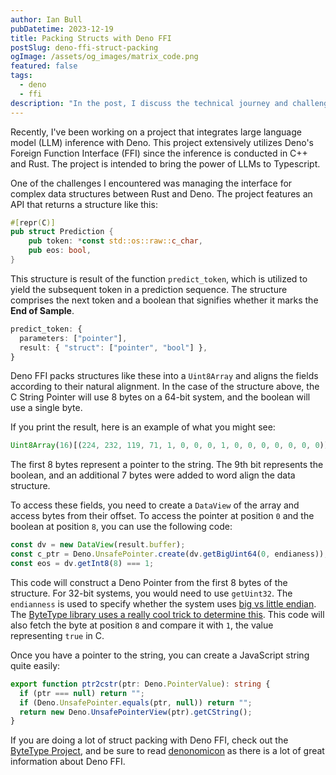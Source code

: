 ```yaml
---
author: Ian Bull
pubDatetime: 2023-12-19
title: Packing Structs with Deno FFI
postSlug: deno-ffi-struct-packing
ogImage: /assets/og_images/matrix_code.png
featured: false
tags:
  - deno
  - ffi
description: "In the post, I discuss the technical journey and challenges of integrating large language model inference into Typescript using Deno's FFI, particularly when interfacing complex data structures between Rust and Deno, and share some code snippets and resources that helped navigate these complexities."
---
```


Recently, I've been working on a project that integrates large language model (LLM) inference with Deno. This project extensively utilizes Deno's Foreign Function Interface (FFI) since the inference is conducted in C++ and Rust. The project is intended to bring the power of LLMs to Typescript.

One of the challenges I encountered was managing the interface for complex data structures between Rust and Deno. The project features an API that returns a structure like this:

```rust
#[repr(C)]
pub struct Prediction {
    pub token: *const std::os::raw::c_char,
    pub eos: bool,
}
```

This structure is result of the function `predict_token`, which is utilized to yield the subsequent token in a prediction sequence. The structure comprises the next token and a boolean that signifies whether it marks the **End of Sample**.

```typescript
predict_token: {
  parameters: ["pointer"],
  result: { "struct": ["pointer", "bool"] },
}
```

Deno FFI packs structures like these into a `Uint8Array` and aligns the fields according to their natural alignment. In the case of the structure above, the C String Pointer will use 8 bytes on a 64-bit system, and the boolean will use a single byte.

If you print the result, here is an example of what you might see:

```typescript
Uint8Array(16)[(224, 232, 119, 71, 1, 0, 0, 0, 1, 0, 0, 0, 0, 0, 0, 0)];
```

The first 8 bytes represent a pointer to the string. The 9th bit represents the boolean, and an additional 7 bytes were added to word align the data structure.

To access these fields, you need to create a `DataView` of the array and access bytes from their offset. To access the pointer at position `0` and the boolean at position `8`, you can use the following code:

```typescript
const dv = new DataView(result.buffer);
const c_ptr = Deno.UnsafePointer.create(dv.getBigUint64(0, endianess));
const eos = dv.getInt8(8) === 1;
```

This code will construct a Deno Pointer from the first 8 bytes of the structure. For 32-bit systems, you would need to use `getUint32`. The `endianness` is used to specify whether the system uses [big vs little endian](https://en.wikipedia.org/wiki/Endianness). The [ByteType library uses a really cool trick to determine this](https://github.com/denosaurs/byte_type/blob/main/utils.ts). This code will also fetch the byte at position `8` and compare it with `1`, the value representing `true` in C.

Once you have a pointer to the string, you can create a JavaScript string quite easily:

```typescript
export function ptr2cstr(ptr: Deno.PointerValue): string {
  if (ptr === null) return "";
  if (Deno.UnsafePointer.equals(ptr, null)) return "";
  return new Deno.UnsafePointerView(ptr).getCString();
}
```

If you are doing a lot of struct packing with Deno FFI, check out the [ByteType Project](https://github.com/denosaurs/byte_type), and be sure to read [denonomicon](https://denonomicon.deno.dev/types/structs) as there is a lot of great information about Deno FFI.

